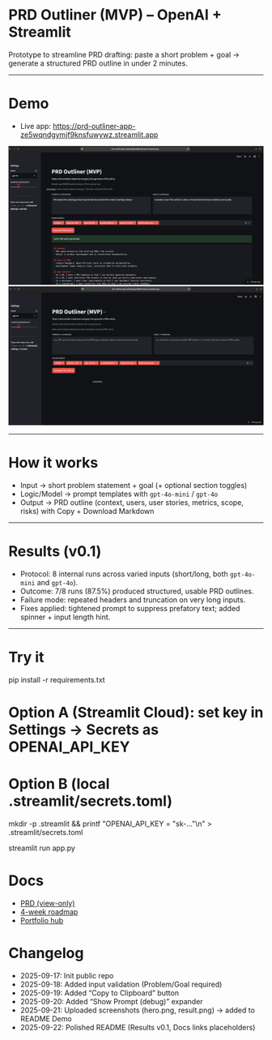 # PRD Outliner (MVP) – OpenAI + Streamlit

Prototype to streamline PRD drafting: paste a short problem + goal → generate a structured PRD outline in under 2 minutes.

---

# Demo
- Live app: https://prd-outliner-app-ze5wqndgymjf9knsfuwywz.streamlit.app

<img src="assets/hero.png" width="800" />
<img src="assets/result.png" width="800" />

---

# How it works
- Input → short problem statement + goal (+ optional section toggles)  
- Logic/Model → prompt templates with `gpt-4o-mini` / `gpt-4o`  
- Output → PRD outline (context, users, user stories, metrics, scope, risks) with Copy + Download Markdown

---

# Results (v0.1)
- Protocol: 8 internal runs across varied inputs (short/long, both `gpt-4o-mini` and `gpt-4o`).
- Outcome: 7/8 runs (87.5%) produced structured, usable PRD outlines.
- Failure mode: repeated headers and truncation on very long inputs.
- Fixes applied: tightened prompt to suppress prefatory text; added spinner + input length hint.

---

# Try it
pip install -r requirements.txt

# Option A (Streamlit Cloud): set key in Settings → Secrets as OPENAI_API_KEY
# Option B (local .streamlit/secrets.toml)
mkdir -p .streamlit && printf "OPENAI_API_KEY = \"sk-...\"\n" > .streamlit/secrets.toml

streamlit run app.py

# Docs
- [PRD (view-only)](https://www.notion.so/your-prd-link)
- [4-week roadmap](https://www.notion.so/your-roadmap-link)
- [Portfolio hub](https://www.notion.so/your-portfolio-hub)

# Changelog
- 2025-09-17: Init public repo
- 2025-09-18: Added input validation (Problem/Goal required)
- 2025-09-19: Added “Copy to Clipboard” button
- 2025-09-20: Added “Show Prompt (debug)” expander
- 2025-09-21: Uploaded screenshots (hero.png, result.png) → added to README Demo
- 2025-09-22: Polished README (Results v0.1, Docs links placeholders)
